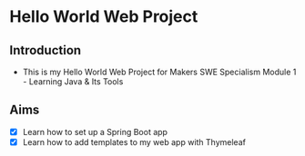 # Hello World Web Project

## Introduction

- This is my Hello World Web Project for Makers SWE Specialism Module 1 - Learning Java & Its Tools

## Aims

- [x] Learn how to set up a Spring Boot app
- [x] Learn how to add templates to my web app with Thymeleaf
